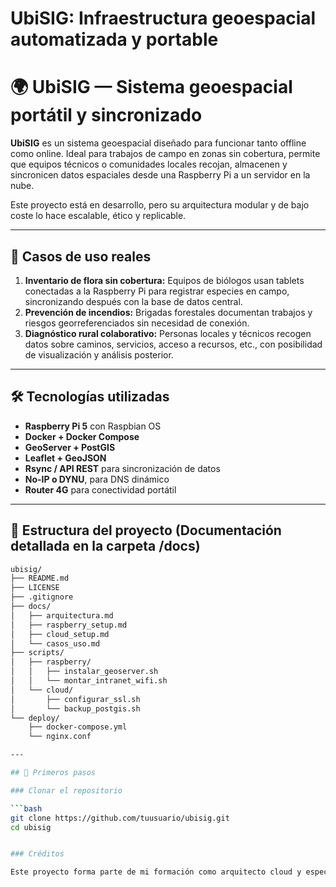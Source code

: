 # UbiSIG: Infraestructura geoespacial automatizada y portable

# 🌍 UbiSIG — Sistema geoespacial portátil y sincronizado

**UbiSIG** es un sistema geoespacial diseñado para funcionar tanto offline como online. Ideal para trabajos de campo en zonas sin cobertura, permite que equipos técnicos o comunidades locales recojan, almacenen y sincronicen datos espaciales desde una Raspberry Pi a un servidor en la nube.

Este proyecto está en desarrollo, pero su arquitectura modular y de bajo coste lo hace escalable, ético y replicable.

---

## 🚀 Casos de uso reales

1. **Inventario de flora sin cobertura:** Equipos de biólogos usan tablets conectadas a la Raspberry Pi para registrar especies en campo, sincronizando después con la base de datos central.
2. **Prevención de incendios:** Brigadas forestales documentan trabajos y riesgos georreferenciados sin necesidad de conexión.
3. **Diagnóstico rural colaborativo:** Personas locales y técnicos recogen datos sobre caminos, servicios, acceso a recursos, etc., con posibilidad de visualización y análisis posterior.

---

## 🛠 Tecnologías utilizadas

- **Raspberry Pi 5** con Raspbian OS
- **Docker + Docker Compose**
- **GeoServer + PostGIS**
- **Leaflet + GeoJSON**
- **Rsync / API REST** para sincronización de datos
- **No-IP o DYNU**, para DNS dinámico
- **Router 4G** para conectividad portátil

---

## 🧰 Estructura del proyecto (Documentación detallada en la carpeta /docs)

```bash
ubisig/
├── README.md
├── LICENSE
├── .gitignore
├── docs/
│   ├── arquitectura.md
│   ├── raspberry_setup.md
│   ├── cloud_setup.md
│   └── casos_uso.md
├── scripts/
│   ├── raspberry/
│   │   ├── instalar_geoserver.sh
│   │   └── montar_intranet_wifi.sh
│   └── cloud/
│       ├── configurar_ssl.sh
│       └── backup_postgis.sh
└── deploy/
    ├── docker-compose.yml
    └── nginx.conf

---

## 🔐 Primeros pasos

### Clonar el repositorio

```bash
git clone https://github.com/tuusuario/ubisig.git
cd ubisig


### Créditos

Este proyecto forma parte de mi formación como arquitecto cloud y especialista en SIG. Más información: [https://www.linkedin.com/in/almorillam/].

